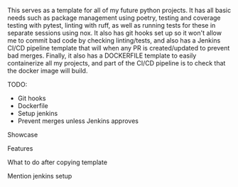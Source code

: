 This serves as a template for all of my future python projects. It has all basic needs such as package management using poetry, testing and coverage testing with pytest, linting with ruff, as well as running tests for these in separate sessions using nox. It also has git hooks set up so it won't allow me to commit bad code by checking linting/tests, and also has a Jenkins CI/CD pipeline template that will when any PR is created/updated to prevent bad merges. Finally, it also has a DOCKERFILE template to easily containerize all my projects, and part of the CI/CD pipeline is to check that the docker image will build.

TODO:
- Git hooks
- Dockerfile
- Setup jenkins
- Prevent merges unless Jenkins approves

Showcase

Features

What to do after copying template

Mention jenkins setup

